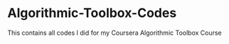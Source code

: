 # Algorithmic-Toolbox-Codes
This contains all codes I did for my Coursera Algorithmic Toolbox Course
